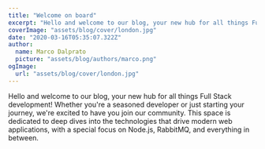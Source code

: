 ```yaml
---
title: "Welcome on board"
excerpt: "Hello and welcome to our blog, your new hub for all things Full Stack development!"
coverImage: "assets/blog/cover/london.jpg"
date: "2020-03-16T05:35:07.322Z"
author:
  name: Marco Dalprato
  picture: "assets/blog/authors/marco.png"
ogImage:
  url: "assets/blog/cover/london.jpg"
---
```


Hello and welcome to our blog, your new hub for all things Full Stack development! Whether you're a seasoned developer or just starting your journey, we're excited to have you join our community. This space is dedicated to deep dives into the technologies that drive modern web applications, with a special focus on Node.js, RabbitMQ, and everything in between.

